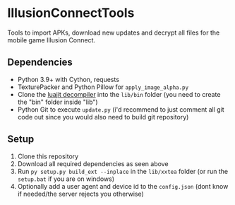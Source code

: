 # IllusionConnectTools
Tools to import APKs, download new updates and decrypt all files for the mobile game Illusion Connect.

## Dependencies
* Python 3.9+ with Cython, requests
* TexturePacker and Python Pillow for `apply_image_alpha.py`
* Clone the [luajit decompiler](https://gitlab.com/znixian/luajit-decompiler) into the `lib/bin` folder (you need to create the "bin" folder inside "lib")
* Python Git to execute `update.py` (i'd recommend to just comment all git code out since you would also need to build git repository)


## Setup
1. Clone this repository
2. Download all required dependencies as seen above
3. Run `py setup.py build_ext --inplace` in the `lib/xxtea` folder (or run the `setup.bat` if you are on windows)
4. Optionally add a user agent and device id to the `config.json` (dont know if needed/the server rejects you otherwise)
